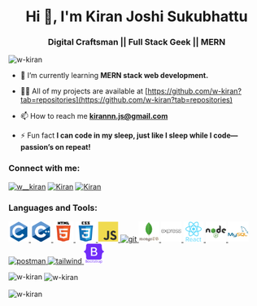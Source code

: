 <h1 align="center">Hi 👋, I'm Kiran Joshi Sukubhattu</h1>
<h3 align="center">Digital Craftsman || Full Stack Geek || MERN</h3>

<img align="right"
    src="https://user-images.githubusercontent.com/55389276/140866485-8fb1c876-9a8f-4d6a-98dc-08c4981eaf70.gif" alt=""
    width="400">
<p align="left"> <img src="https://komarev.com/ghpvc/?username=w-kiran&label=Profile%20views&color=0e75b6&style=flat"
        alt="w-kiran" /> </p>

- 🌱 I’m currently learning **MERN stack web development.**

- 👨‍💻 All of my projects are available at
[https://github.com/w-kiran?tab=repositories](https://github.com/w-kiran?tab=repositories)

- 📫 How to reach me **kirannn.js@gmail.com**

- ⚡ Fun fact **I can code in my sleep, just like I sleep while I code—passion’s on repeat!**

<h3 align="left">Connect with me:</h3>
<p align="left">
    <a href="https://www.instagram.com/w__kiran/" target="blank"><img align="center" src="https://raw.githubusercontent.com/rahuldkjain/github-profile-readme-generator/master/src/images/icons/Social/instagram.svg"
            alt="w__kiran" height="30" width="40" /></a>
    <a href="https://www.facebook.com/kiran08joshi/" target="blank"><img align="center" src="https://raw.githubusercontent.com/rahuldkjain/github-profile-readme-generator/master/src/images/icons/Social/facebook.svg"
            alt="Kiran" height="30" width="40" /></a>
    <a href="https://www.linkedin.com/in/kiran-js/" target="blank"><img align="center" src="https://raw.githubusercontent.com/rahuldkjain/github-profile-readme-generator/master/src/images/icons/Social/linked-in-alt.svg" 
            alt="Kiran" height="30" width="40" /></a>
    
</p>

<h3 align="left">Languages and Tools:</h3>
<p align="left"> 
    <a href="https://www.cprogramming.com/" target="_blank" rel="noreferrer"> <img src="https://raw.githubusercontent.com/devicons/devicon/master/icons/c/c-original.svg" alt="c" width="40" height="40" /> </a> 
    <a href="https://www.w3schools.com/cpp/" target="_blank" rel="noreferrer"> <img src="https://raw.githubusercontent.com/devicons/devicon/master/icons/cplusplus/cplusplus-original.svg" alt="cplusplus" width="40" height="40" /> </a> 
    <a href="https://www.w3.org/html/" target="_blank" rel="noreferrer"> <img src="https://raw.githubusercontent.com/devicons/devicon/master/icons/html5/html5-original-wordmark.svg" alt="html5" width="40" height="40" /> </a> 
    <a href="https://www.w3schools.com/css/" target="_blank" rel="noreferrer"> <img src="https://raw.githubusercontent.com/devicons/devicon/master/icons/css3/css3-original-wordmark.svg" alt="css3" width="40" height="40" /> </a> 
    <a href="https://developer.mozilla.org/en-US/docs/Web/JavaScript" target="_blank" rel="noreferrer"> <img src="https://raw.githubusercontent.com/devicons/devicon/master/icons/javascript/javascript-original.svg" alt="javascript" width="40" height="40" /> </a>
    <a href="https://git-scm.com/" target="_blank"rel="noreferrer"> <img src="https://www.vectorlogo.zone/logos/git-scm/git-scm-icon.svg" alt="git" width="40" height="40" /> </a>
    <a href="https://www.mongodb.com/" target="_blank" rel="noreferrer"> <img src="https://raw.githubusercontent.com/devicons/devicon/master/icons/mongodb/mongodb-original-wordmark.svg" alt="mongodb" width="40" height="40" /> </a>  
    <a href="https://expressjs.com" target="_blank" rel="noreferrer"> <img src="https://raw.githubusercontent.com/devicons/devicon/master/icons/express/express-original-wordmark.svg" alt="express" width="40" height="40" /> </a>
    <a href="https://reactjs.org/" target="_blank" rel="noreferrer"> <img src="https://raw.githubusercontent.com/devicons/devicon/master/icons/react/react-original-wordmark.svg" alt="react" width="40" height="40" /> </a>
    <a href="https://nodejs.org" target="_blank" rel="noreferrer"> <img src="https://raw.githubusercontent.com/devicons/devicon/master/icons/nodejs/nodejs-original-wordmark.svg" alt="nodejs" width="40" height="40" /> </a>
    <a href="https://www.mysql.com/" target="_blank" rel="noreferrer"> <img src="https://raw.githubusercontent.com/devicons/devicon/master/icons/mysql/mysql-original-wordmark.svg" alt="mysql" width="40" height="40" /> </a> 
    <a href="https://postman.com" target="_blank" rel="noreferrer"> <img src="https://www.vectorlogo.zone/logos/getpostman/getpostman-icon.svg" alt="postman" width="40" height="40" /> </a> 
    <a href="https://tailwindcss.com/" target="_blank" rel="noreferrer"> <img src="https://www.vectorlogo.zone/logos/tailwindcss/tailwindcss-icon.svg" alt="tailwind" width="40" height="40" /> </a> 
    <a href="https://getbootstrap.com" target="_blank" rel="noreferrer"> <img src="https://raw.githubusercontent.com/devicons/devicon/master/icons/bootstrap/bootstrap-plain-wordmark.svg" alt="bootstrap" width="40" height="40" /> </a> 
</p>

<p><img align="left"
        src="https://github-readme-stats.vercel.app/api/top-langs?username=w-kiran&show_icons=true&theme=onedark&title_color=60d8f9&text_color=56ac47&locale=en&layout=compact"
        alt="w-kiran" /></p>

<p>&nbsp;<img align="center"
        src="https://github-readme-stats.vercel.app/api?username=w-kiran&show_icons=true&theme=dracula&title_color=60d8f9&text_color=56ac47&locale=en"
        alt="w-kiran" /></p>

<p><img align="center" src="https://github-readme-streak-stats.herokuapp.com/?user=w-kiran&theme=dark" alt="w-kiran" />
</p>
